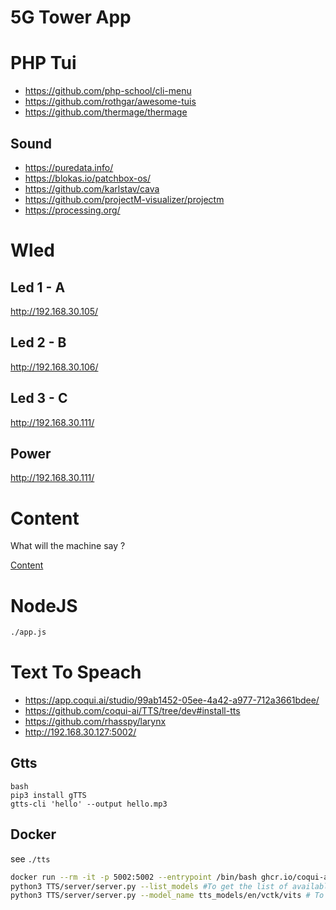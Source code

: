 # 5G Tower App 


# PHP Tui

* https://github.com/php-school/cli-menu
* https://github.com/rothgar/awesome-tuis
* https://github.com/thermage/thermage


## Sound

* https://puredata.info/
* https://blokas.io/patchbox-os/
* https://github.com/karlstav/cava
* https://github.com/projectM-visualizer/projectm
* https://processing.org/

# Wled

## Led 1 - A
 http://192.168.30.105/

## Led 2 - B 
 http://192.168.30.106/

 ## Led 3 - C 
  http://192.168.30.111/

## Power
  http://192.168.30.111/


# Content
What will the machine say ?

[Content](./content.md)


# NodeJS

```bash
./app.js
```

# Text To Speach 

* https://app.coqui.ai/studio/99ab1452-05ee-4a42-a977-712a3661bdee/
* https://github.com/coqui-ai/TTS/tree/dev#install-tts
* https://github.com/rhasspy/larynx
* http://192.168.30.127:5002/


## Gtts

```
bash
pip3 install gTTS
gtts-cli 'hello' --output hello.mp3

```
## Docker 


see `./tts`

```bash
docker run --rm -it -p 5002:5002 --entrypoint /bin/bash ghcr.io/coqui-ai/tts-cpu
python3 TTS/server/server.py --list_models #To get the list of available models
python3 TTS/server/server.py --model_name tts_models/en/vctk/vits # To start a server
```